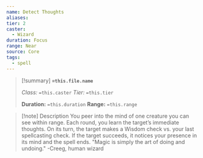 ```yaml
---
name: Detect Thoughts
aliases: 
tier: 2
caster:
  - Wizard
duration: Focus
range: Near
source: Core
tags:
  - spell
---
```


> [!summary] **`=this.file.name`**
> 
> *Class:* `=this.caster`
> *Tier:* `=this.tier`
> 
> **Duration:** `=this.duration`
> **Range:** `=this.range`

>[!note] Description
> You peer into the mind of one creature you can see within range. Each round, you learn the target’s immediate thoughts. On its turn, the target makes a Wisdom check vs. your last spellcasting check. If the target succeeds, it notices your presence in its mind and the spell ends. "Magic is simply the art of doing and undoing." -Creeg, human wizard